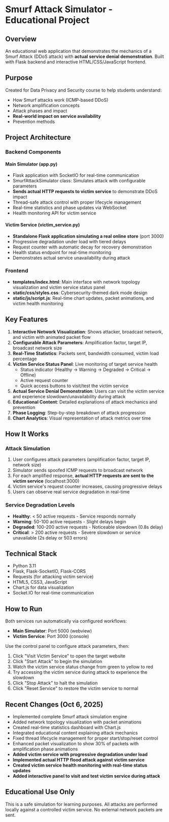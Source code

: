 # Smurf Attack Simulator - Educational Project

## Overview
An educational web application that demonstrates the mechanics of a Smurf Attack (DDoS attack) with **actual service denial demonstration**. Built with Flask backend and interactive HTML/CSS/JavaScript frontend.

## Purpose
Created for Data Privacy and Security course to help students understand:
- How Smurf attacks work (ICMP-based DDoS)
- Network amplification concepts
- Attack phases and impact
- **Real-world impact on service availability**
- Prevention methods

## Project Architecture

### Backend Components

#### Main Simulator (app.py)
- Flask application with SocketIO for real-time communication
- SmurfAttackSimulator class: Simulates attack with configurable parameters
- **Sends actual HTTP requests to victim service** to demonstrate DDoS impact
- Thread-safe attack control with proper lifecycle management
- Real-time statistics and phase updates via WebSocket
- Health monitoring API for victim service

#### Victim Service (victim_service.py)
- **Standalone Flask application simulating a real online store** (port 3000)
- Progressive degradation under load with tiered delays
- Request counter with automatic decay for recovery demonstration
- Health status endpoint for real-time monitoring
- Demonstrates actual service unavailability during attack

### Frontend
- **templates/index.html**: Main interface with network topology visualization and victim service status panel
- **static/css/styles.css**: Cybersecurity-themed dark mode design
- **static/js/script.js**: Real-time chart updates, packet animations, and victim health monitoring

## Key Features
1. **Interactive Network Visualization**: Shows attacker, broadcast network, and victim with animated packet flow
2. **Configurable Attack Parameters**: Amplification factor, target IP, broadcast network size
3. **Real-Time Statistics**: Packets sent, bandwidth consumed, victim load percentage
4. **Victim Service Status Panel**: Live monitoring of target service health
   - Status indicator (Healthy → Warning → Degraded → Critical → Offline)
   - Active request counter
   - Quick access buttons to visit/test the victim service
5. **Actual Service Denial Demonstration**: Users can visit the victim service and experience slowdown/unavailability during attack
6. **Educational Content**: Detailed explanations of attack mechanics and prevention
7. **Phase Logging**: Step-by-step breakdown of attack progression
8. **Chart Analytics**: Visual representation of attack metrics over time

## How It Works

### Attack Simulation
1. User configures attack parameters (amplification factor, target IP, network size)
2. Simulator sends spoofed ICMP requests to broadcast network
3. For each amplified response, **actual HTTP requests are sent to the victim service** (localhost:3000)
4. Victim service's request counter increases, causing progressive delays
5. Users can observe real service degradation in real-time

### Service Degradation Levels
- **Healthy**: < 50 active requests - Service responds normally
- **Warning**: 50-100 active requests - Slight delays begin
- **Degraded**: 100-200 active requests - Noticeable slowdown (0.8s delay)
- **Critical**: > 200 active requests - Severe slowdown or service unavailable (2s delay or 503 errors)

## Technical Stack
- Python 3.11
- Flask, Flask-SocketIO, Flask-CORS
- Requests (for attacking victim service)
- HTML5, CSS3, JavaScript
- Chart.js for data visualization
- Socket.IO for real-time communication

## How to Run
Both services run automatically via configured workflows:
- **Main Simulator**: Port 5000 (webview)
- **Victim Service**: Port 3000 (console)

Use the control panel to configure attack parameters, then:
1. Click "Visit Victim Service" to open the target website
2. Click "Start Attack" to begin the simulation
3. Watch the victim service status change from green to yellow to red
4. Try accessing the victim service during attack to experience the slowdown
5. Click "Stop Attack" to halt the simulation
6. Click "Reset Service" to restore the victim service to normal

## Recent Changes (Oct 6, 2025)
- Implemented complete Smurf attack simulation engine
- Added network topology visualization with packet animations
- Created real-time statistics dashboard with Chart.js
- Integrated educational content explaining attack mechanics
- Fixed thread lifecycle management for proper start/stop/reset control
- Enhanced packet visualization to show 30% of packets with amplification phase animations
- **Added victim service with progressive degradation under load**
- **Implemented actual HTTP flood attack against victim service**
- **Created victim service health monitoring with real-time status updates**
- **Added interactive panel to visit and test victim service during attack**

## Educational Use Only
This is a safe simulation for learning purposes. All attacks are performed locally against a controlled victim service. No external network packets are sent.
